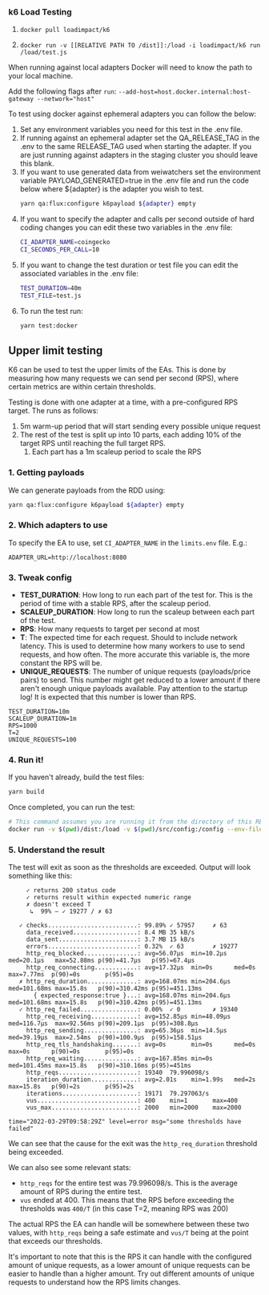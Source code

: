 ### k6 Load Testing

1. `docker pull loadimpact/k6`

2. `docker run -v [[RELATIVE PATH TO /dist]]:/load -i loadimpact/k6 run /load/test.js`

When running against local adapters Docker will need to know the path to your local machine.

Add the following flags after `run`:
`--add-host=host.docker.internal:host-gateway --network="host"`

To test using docker against ephemeral adapters you can follow the below:

1. Set any environment variables you need for this test in the .env file.
2. If running against an ephemeral adapter set the QA_RELEASE_TAG in the .env to the same RELEASE_TAG used when starting the adapter. If you are just running against adapters in the staging cluster you should leave this blank.
3. If you want to use generated data from weiwatchers set the environment variable PAYLOAD_GENERATED=true in the .env file and run the code below where ${adapter} is the adapter you wish to test.
   ```bash
   yarn qa:flux:configure k6payload ${adapter} empty
   ```
4. If you want to specify the adapter and calls per second outside of hard coding changes you can edit these two variables in the .env file:
   ```bash
   CI_ADAPTER_NAME=coingecko
   CI_SECONDS_PER_CALL=10
   ```
5. If you want to change the test duration or test file you can edit the associated variables in the .env file:
   ```bash
   TEST_DURATION=40m
   TEST_FILE=test.js
   ```
6. To run the test run:
   ```bash
   yarn test:docker
   ```

## Upper limit testing

K6 can be used to test the upper limits of the EAs. This is done by measuring how many requests we can send per second
(RPS), where certain metrics are within certain thresholds.

Testing is done with one adapter at a time, with a pre-configured RPS target. The runs as follows:

1. 5m warm-up period that will start sending every possible unique request
2. The rest of the test is split up into 10 parts, each adding 10% of the target RPS until reaching the full target RPS.
   1. Each part has a 1m scaleup period to scale the RPS

### 1. Getting payloads

We can generate payloads from the RDD using:

```bash
yarn qa:flux:configure k6payload ${adapter} empty
```

### 2. Which adapters to use

To specify the EA to use, set `CI_ADAPTER_NAME` in the `limits.env` file. E.g.:

```dotenv
ADAPTER_URL=http://localhost:8080
```

### 3. Tweak config

- **TEST_DURATION**: How long to run each part of the test for. This is the period of time with a stable RPS, after the
  scaleup period.
- **SCALEUP_DURATION**: How long to run the scaleup between each part of the test.
- **RPS**: How many requests to target per second at most
- **T**: The expected time for each request. Should to include network latency. This is used to determine how many
  workers to use to send requests, and how often. The more accurate this variable is, the more constant the RPS will be.
- **UNIQUE_REQUESTS**: The number of unique requests (payloads/price pairs) to send. This number might get reduced to a
  lower amount if there aren't enough unique payloads available. Pay attention to the startup log! It is expected that
  this number is lower than RPS.

```dotenv
TEST_DURATION=10m
SCALEUP_DURATION=1m
RPS=1000
T=2
UNIQUE_REQUESTS=100
```

### 4. Run it!

If you haven't already, build the test files:

```bash
yarn build
```

Once completed, you can run the test:

```bash
# This command assumes you are running it from the directory of this README
docker run -v $(pwd)/dist:/load -v $(pwd)/src/config:/config --env-file limits.env -i loadimpact/k6 run /load/testLimits.js
```

### 5. Understand the result

The test will exit as soon as the thresholds are exceeded. Output will look something like this:

```
     ✓ returns 200 status code
     ✓ returns result within expected numeric range
     ✗ doesn't exceed T
      ↳  99% — ✓ 19277 / ✗ 63

   ✓ checks.........................: 99.89% ✓ 57957     ✗ 63
     data_received..................: 8.4 MB 35 kB/s
     data_sent......................: 3.7 MB 15 kB/s
     errors.........................: 0.32%  ✓ 63        ✗ 19277
     http_req_blocked...............: avg=56.07µs  min=10.2µs  med=20.1µs   max=52.88ms p(90)=41.7µs   p(95)=67.4µs
     http_req_connecting............: avg=17.32µs  min=0s      med=0s       max=7.77ms  p(90)=0s       p(95)=0s
   ✗ http_req_duration..............: avg=168.07ms min=204.6µs med=101.68ms max=15.8s   p(90)=310.42ms p(95)=451.13ms
       { expected_response:true }...: avg=168.07ms min=204.6µs med=101.68ms max=15.8s   p(90)=310.42ms p(95)=451.13ms
   ✓ http_req_failed................: 0.00%  ✓ 0         ✗ 19340
     http_req_receiving.............: avg=152.85µs min=48.09µs med=116.7µs  max=92.56ms p(90)=209.1µs  p(95)=308.8µs
     http_req_sending...............: avg=65.36µs  min=14.5µs  med=39.19µs  max=2.54ms  p(90)=100.9µs  p(95)=158.51µs
     http_req_tls_handshaking.......: avg=0s       min=0s      med=0s       max=0s      p(90)=0s       p(95)=0s
     http_req_waiting...............: avg=167.85ms min=0s      med=101.45ms max=15.8s   p(90)=310.16ms p(95)=451ms
     http_reqs......................: 19340  79.996098/s
     iteration_duration.............: avg=2.01s    min=1.99s   med=2s       max=15.8s   p(90)=2s       p(95)=2s
     iterations.....................: 19171  79.297063/s
     vus............................: 400    min=1       max=400
     vus_max........................: 2000   min=2000    max=2000

time="2022-03-29T09:58:29Z" level=error msg="some thresholds have failed"
```

We can see that the cause for the exit was the `http_req_duration` threshold being exceeded.

We can also see some relevant stats:

- `http_reqs` for the entire test was 79.996098/s. This is the average amount of RPS during the entire test.
- `vus` ended at 400. This means that the RPS before exceeding the thresholds was `400/T` (in this case T=2, meaning RPS was 200)

The actual RPS the EA can handle will be somewhere between these two values, with `http_reqs` being a safe estimate and
`vus/T` being at the point that exceeds our thresholds.

It's important to note that this is the RPS it can handle with the configured amount of unique requests, as a lower
amount of unique requests can be easier to handle than a higher amount. Try out different amounts of unique requests to
understand how the RPS limits changes.
